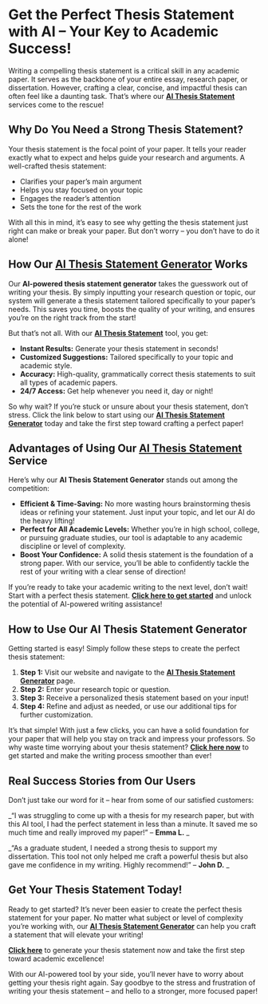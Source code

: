 # Get the Perfect Thesis Statement with AI – Your Key to Academic Success!

Writing a compelling thesis statement is a critical skill in any academic paper. It serves as the backbone of your entire essay, research paper, or dissertation. However, crafting a clear, concise, and impactful thesis can often feel like a daunting task. That’s where our **[AI Thesis Statement](https://tinyurl.com/topessay?keyword=ai+thesis+statement "AI Thesis Statement Generator")** services come to the rescue!

## Why Do You Need a Strong Thesis Statement?

Your thesis statement is the focal point of your paper. It tells your reader exactly what to expect and helps guide your research and arguments. A well-crafted thesis statement:

- Clarifies your paper’s main argument
- Helps you stay focused on your topic
- Engages the reader’s attention
- Sets the tone for the rest of the work

With all this in mind, it’s easy to see why getting the thesis statement just right can make or break your paper. But don’t worry – you don’t have to do it alone!

## How Our **[AI Thesis Statement Generator](https://tinyurl.com/topessay?keyword=ai+thesis+statement "AI Thesis Statement Generator")** Works

Our **AI-powered thesis statement generator** takes the guesswork out of writing your thesis. By simply inputting your research question or topic, our system will generate a thesis statement tailored specifically to your paper’s needs. This saves you time, boosts the quality of your writing, and ensures you’re on the right track from the start!

But that’s not all. With our **[AI Thesis Statement](https://tinyurl.com/topessay?keyword=ai+thesis+statement "AI Thesis Statement Generator")** tool, you get:

- **Instant Results:** Generate your thesis statement in seconds!
- **Customized Suggestions:** Tailored specifically to your topic and academic style.
- **Accuracy:** High-quality, grammatically correct thesis statements to suit all types of academic papers.
- **24/7 Access:** Get help whenever you need it, day or night!

So why wait? If you’re stuck or unsure about your thesis statement, don’t stress. Click the link below to start using our **[AI Thesis Statement Generator](https://tinyurl.com/topessay?keyword=ai+thesis+statement "AI Thesis Statement Generator")** today and take the first step toward crafting a perfect paper!

## Advantages of Using Our **[AI Thesis Statement](https://tinyurl.com/topessay?keyword=ai+thesis+statement "AI Thesis Statement Generator")** Service

Here’s why our **AI Thesis Statement Generator** stands out among the competition:

- **Efficient & Time-Saving:** No more wasting hours brainstorming thesis ideas or refining your statement. Just input your topic, and let our AI do the heavy lifting!
- **Perfect for All Academic Levels:** Whether you’re in high school, college, or pursuing graduate studies, our tool is adaptable to any academic discipline or level of complexity.
- **Boost Your Confidence:** A solid thesis statement is the foundation of a strong paper. With our service, you’ll be able to confidently tackle the rest of your writing with a clear sense of direction!

If you’re ready to take your academic writing to the next level, don’t wait! Start with a perfect thesis statement. **[Click here to get started](https://tinyurl.com/topessay?keyword=ai+thesis+statement "AI Thesis Statement Generator")** and unlock the potential of AI-powered writing assistance!

## How to Use Our AI Thesis Statement Generator

Getting started is easy! Simply follow these steps to create the perfect thesis statement:

1. **Step 1:** Visit our website and navigate to the **[AI Thesis Statement Generator](https://tinyurl.com/topessay?keyword=ai+thesis+statement "AI Thesis Statement Generator")** page.
2. **Step 2:** Enter your research topic or question.
3. **Step 3:** Receive a personalized thesis statement based on your input!
4. **Step 4:** Refine and adjust as needed, or use our additional tips for further customization.

It’s that simple! With just a few clicks, you can have a solid foundation for your paper that will help you stay on track and impress your professors. So why waste time worrying about your thesis statement? **[Click here now](https://tinyurl.com/topessay?keyword=ai+thesis+statement "AI Thesis Statement Generator")** to get started and make the writing process smoother than ever!

## Real Success Stories from Our Users

Don’t just take our word for it – hear from some of our satisfied customers:

_“I was struggling to come up with a thesis for my research paper, but with this AI tool, I had the perfect statement in less than a minute. It saved me so much time and really improved my paper!” – **Emma L.** _

_“As a graduate student, I needed a strong thesis to support my dissertation. This tool not only helped me craft a powerful thesis but also gave me confidence in my writing. Highly recommend!” – **John D.** _

## Get Your Thesis Statement Today!

Ready to get started? It’s never been easier to create the perfect thesis statement for your paper. No matter what subject or level of complexity you’re working with, our **[AI Thesis Statement Generator](https://tinyurl.com/topessay?keyword=ai+thesis+statement "AI Thesis Statement Generator")** can help you craft a statement that will elevate your writing!

**[Click here](https://tinyurl.com/topessay?keyword=ai+thesis+statement "AI Thesis Statement Generator")** to generate your thesis statement now and take the first step toward academic excellence!

With our AI-powered tool by your side, you’ll never have to worry about getting your thesis right again. Say goodbye to the stress and frustration of writing your thesis statement – and hello to a stronger, more focused paper!

